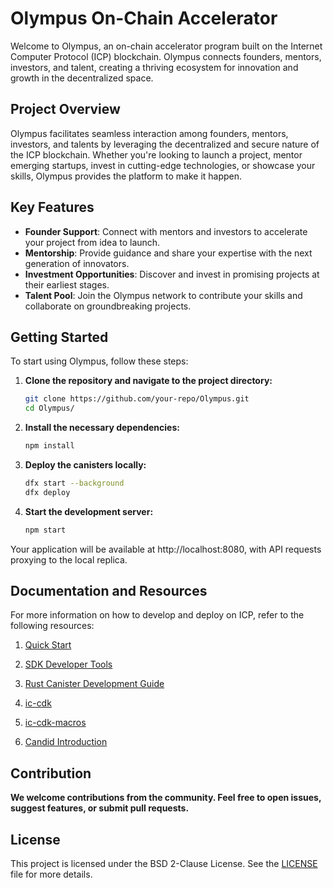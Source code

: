 # Olympus On-Chain Accelerator

Welcome to Olympus, an on-chain accelerator program built on the Internet Computer Protocol (ICP) blockchain. Olympus connects founders, mentors, investors, and talent, creating a thriving ecosystem for innovation and growth in the decentralized space.

## Project Overview

Olympus facilitates seamless interaction among founders, mentors, investors, and talents by leveraging the decentralized and secure nature of the ICP blockchain. Whether you're looking to launch a project, mentor emerging startups, invest in cutting-edge technologies, or showcase your skills, Olympus provides the platform to make it happen.

## Key Features

- **Founder Support**: Connect with mentors and investors to accelerate your project from idea to launch.
- **Mentorship**: Provide guidance and share your expertise with the next generation of innovators.
- **Investment Opportunities**: Discover and invest in promising projects at their earliest stages.
- **Talent Pool**: Join the Olympus network to contribute your skills and collaborate on groundbreaking projects.

## Getting Started

To start using Olympus, follow these steps:

1. **Clone the repository and navigate to the project directory:**
   ```bash
   git clone https://github.com/your-repo/Olympus.git
   cd Olympus/

2. **Install the necessary dependencies:**
   ```bash
   npm install
   
3. **Deploy the canisters locally:**
   ```bash
   dfx start --background
   dfx deploy

   
4. **Start the development server:**
   ```bash
   npm start
   
Your application will be available at http://localhost:8080, with API requests proxying to the local replica.

## Documentation and Resources

For more information on how to develop and deploy on ICP, refer to the following resources:

1. [Quick Start](https://internetcomputer.org/docs/current/developer-docs/setup/deploy-locally)

2. [SDK Developer Tools](https://internetcomputer.org/docs/current/developer-docs/setup/install)

3. [Rust Canister Development Guide](https://internetcomputer.org/docs/current/developer-docs/backend/rust/)

4. [ic-cdk](https://docs.rs/ic-cdk)

5. [ic-cdk-macros](https://docs.rs/ic-cdk-macros)

6. [Candid Introduction](https://internetcomputer.org/docs/current/developer-docs/backend/candid/)

## Contribution

 **We welcome contributions from the community. Feel free to open issues, suggest features, or submit pull requests.**

## License

This project is licensed under the BSD 2-Clause License. See the [LICENSE](LICENSE) file for more details.


